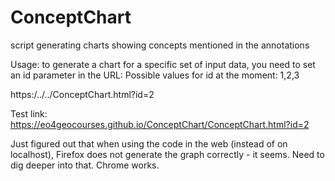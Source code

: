 # ConceptChart
script generating charts showing concepts mentioned in the annotations

Usage: to generate a chart for a specific set of input data, you need to set an id parameter in the URL: 
Possible values for id at the moment: 1,2,3

https:/../../ConceptChart.html?id=2

Test link: https://eo4geocourses.github.io/ConceptChart/ConceptChart.html?id=2 

Just figured out that when using the code in the web (instead of on localhost), Firefox does not generate the graph correctly - it seems. Need to dig deeper into that. Chrome works.
